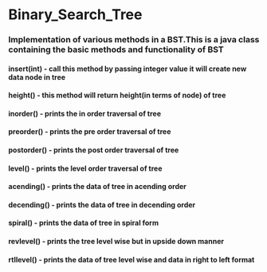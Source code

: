 # Binary_Search_Tree
### Implementation of various methods in a BST.This is a java class containing the basic methods and functionality of BST

#### insert(int) - call this method by passing integer value it will create new data node in tree 
#### height() - this method will return height(in terms of node) of tree
#### inorder() - prints the in order traversal of tree
#### preorder() - prints the pre order traversal of tree
#### postorder() - prints the post order traversal of tree
#### level() - prints the level order traversal of tree
#### acending() - prints the data of tree in acending order
#### decending() - prints the data of tree in decending order
#### spiral() - prints the data of tree in spiral form
#### revlevel() - prints the tree level wise but in upside down manner
#### rtllevel() - prints the data of tree level wise and data in right to left format
